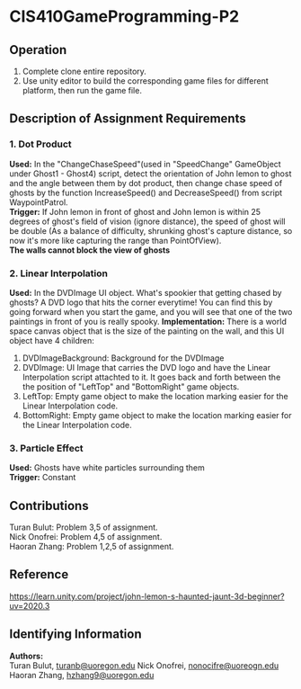 # **CIS410GameProgramming-P2**
## **Operation**
1. Complete clone entire repository.
2. Use unity editor to build the corresponding game files for different platform, then run the game file.  
## **Description of Assignment Requirements**
### 1. Dot Product
**Used:** In the "ChangeChaseSpeed"(used in "SpeedChange" GameObject under Ghost1 - Ghost4) script, detect the orientation of John lemon to ghost and the angle between them by dot product, then change chase speed of ghosts by the function IncreaseSpeed() and DecreaseSpeed() from script WaypointPatrol.  
**Trigger:** If John lemon in front of ghost and John lemon is within 25 degrees of ghost's field of vision (ignore distance), the speed of ghost will be double (As a balance of difficulty, shrunking ghost's capture distance, so now it's more like capturing the range than PointOfView).  
**The walls cannot block the view of ghosts**
### 2. Linear Interpolation
**Used:** In the DVDImage UI object. What's spookier that getting chased by ghosts? A DVD logo that hits the corner everytime! You can find this by going forward when you start the game, and you will see that
one of the two paintings in front of you is really spooky. 
**Implementation:** There is a world space canvas object that is the size of the painting on the wall, and this UI object have 4 children:
1. DVDImageBackground: Background for the DVDImage
2. DVDImage: UI Image that carries the DVD logo and have the Linear Interpolation script attachted to it. It goes back and forth between the the position of "LeftTop" and "BottomRight" game objects.
3. LeftTop: Empty game object to make the location marking easier for the Linear Interpolation code. 
4. BottomRight: Empty game object to make the location marking easier for the Linear Interpolation code. 
### 3. Particle Effect
**Used:** Ghosts have white particles surrounding them  
**Trigger:** Constant
## **Contributions**
Turan Bulut: Problem 3,5 of assignment.  
Nick Onofrei: Problem 4,5 of assignment.  
Haoran Zhang: Problem 1,2,5 of assignment.
## **Reference** 
https://learn.unity.com/project/john-lemon-s-haunted-jaunt-3d-beginner?uv=2020.3
## **Identifying Information**
**Authors:**  
Turan Bulut,  turanb@uoregon.edu
Nick Onofrei, nonocifre@uoreogn.edu  
Haoran Zhang, hzhang9@uoregon.edu
